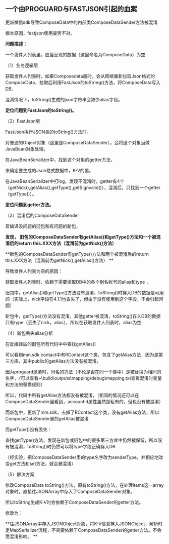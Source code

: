## 一个由PROGUARD与FASTJSON引起的血案

更新微信sdk导致ComposeData中的内部类ComposeDataSender方法被混淆

根本原因，fastjson使用姿势不对。

**问题描述：**

一个发件人列表里，应当呈现的数据（这里命名为ComposeData）为空

（1）业务逻辑层

获取发件人列表时，如果Composedata超时，会从网络重新拉取Json格式的ComposeData，拉取后利用FastJson的toString()方法，将ComposeData写入DB。

混淆情况下，toString()生成的json字符串会缺少alias字段。

**定位问题到FastJson的toString()。**

（2）FastJson层

FastJson执行JSON类的toString()方法时，

对普通的Object对象（这里是ComposeDataSender），会将这个对象当做JavaBean对象处理，

在JavaBeanSerializer中，找到这个对象的getter方法，

来确定要生成的Json格式数据中，K-V的值。

在JavaBeanSerializer中打log，发现不混淆时，getter有4个（getNick(),getAlias(),getType(),getSignvalid()），混淆后，只找到一个getter（getType()）。

**定位问题到getter方法。**

（3）混淆后的ComposeDataSender

反编译没问题的旧包和有问题的新包，

**发现， 旧包的ComposeDataSender有getAlias()和getType()方法和一个被混淆后的return this.XXX方法（混淆前为getNick()方法）**

**新包的ComposeDataSender有getType()方法和两个被混淆后的return this.XXX方法（混淆前为getNick(),getAlias()方法）
**

导致发件人列表为空的原因：

获取发件人列表时，依赖于需要读取DB中的各个别名帐号的alias和type ，

旧包中，getAlias()和getType()方法没有混淆，toString()时存入DB的数据是可用的（实际上，nick字段在4.1.1也丢失了，但由于没有使用到这个字段，不会引起问题）

新包中，getType()方法没有混淆，其他getter被混淆，toString()存入DB的数据只有type（丢失了nick，alias），所以在获取发件人列表时，alias为空

（4）新包丢失alias分析

在反编译后的旧包所有代码中中查找getAlias()

可以看到mm.sdk.contact中有RContact这个类，包含了getAlias方法，因为是第三方库，其中public的getAlias方法没有被混淆，

因为proguard混淆时，同名的方法（不论是否在同一个类中）是被替换为相同的名字，（可以查看~\build\outputs\mapping\debug\mapping.txt查看混淆时变量和方法的替换规则）

所以，代码中所有getAlias方法都没有被混淆，（相同的情况还可以在ComposeDataSender里看到，accountId属性虽然是私有的，但也没有被混淆）

而新包中，更新了mm.sdk，去掉了RContact这个类，没有getAlias方法，所以ComposeDataSender里的getAlias被混淆

而getType()没有丢失：

查找getType()方法，发现在新包或旧包中的很多第三方库中仍然被保留，所以没有被混淆，toString()时仍然可以将type字段正确存入DB

（经实验，把ComposeDataSender里的type名字改为senderType，并相应地改变get方法和set方法，就会被混淆）

（5）解决方案

修改ComposeData toString()方法，原有toString()方法，在处理items这一array对象时，直接往JSONArray中存入了ComposeDataSender对象，

所以toString生成K-V时会依赖于ComposeDataSender的getter方法。

修改为：

**往JSONArray中存入JSONObject对象，将K-V信息存入JSONObject，解析时走MapSerializer流程，不需要依赖于ComposeDataSender的getter方法。不会受混淆影响。
**
 
